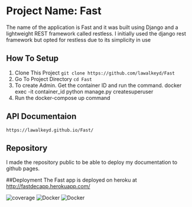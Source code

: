 # Project Name: Fast
The name of the application is Fast and it was built using Django and a lightweight REST framework called restless. I initially used the django rest framework but opted for restless due to its simplicity in use

## How To Setup 
1. Clone This Project `git clone https://github.com/lawalkeyd/Fast`
2. Go To Project Directory `cd Fast`
3. To create Admin. Get the container ID and run the command.
docker exec -it container_id python manage.py createsuperuser
4. Run the docker-compose up command

## API Documentaion
`https://lawalkeyd.github.io/Fast/`

## Repository
I made the repository public to be able to deploy my documentation to github pages.

##Deployment
The Fast app is deployed on heroku at http://fastdecapp.herokuapp.com/ 


![coverage](https://gitlab.com/gitlab-org/gitlab/badges/master/coverage.svg?job=coverage)
![Docker](https://github.com/lawalkeyd/Fast/workflows/Docker/badge.svg)
![Docker](https://github.com/lawalkeyd/Fast/workflows/Docker/badge.svg)
